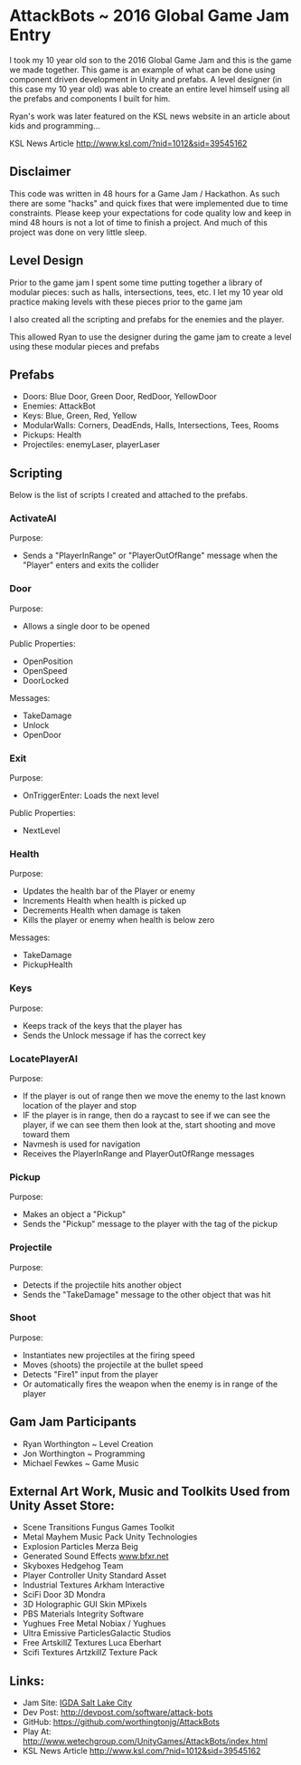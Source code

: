 # AttackBots ~ 2016 Global Game Jam Entry

I took my 10 year old son to the 2016 Global Game Jam and this is the game we made together.  This game is an example of what can be done using component driven development in Unity and prefabs.  A level designer (in this case my 10 year old) was able to create an entire level himself using all the prefabs and components I built for him.

Ryan's work was later featured on the KSL news website in an article about kids and programming...

KSL News Article <http://www.ksl.com/?nid=1012&sid=39545162>

## Disclaimer

This code was written in 48 hours for a Game Jam / Hackathon.  As such there are some "hacks" and quick fixes that were implemented
due to time constraints.  Please keep your expectations for code quality low and keep in mind 48 hours is not a lot of time to finish a project.  And much of this project was done on very little sleep.

## Level Design

Prior to the game jam I spent some time putting together a library of modular pieces: such as halls, intersections, tees, etc.  I let my 10 year old
practice making levels with these pieces prior to the game jam

I also created all the scripting and prefabs for the enemies and the player.  

This allowed Ryan to use the designer during the game jam to create a level using these modular pieces and prefabs  

## Prefabs

- Doors: Blue Door, Green Door, RedDoor, YellowDoor
- Enemies: AttackBot
- Keys: Blue, Green, Red, Yellow
- ModularWalls: Corners, DeadEnds, Halls, Intersections, Tees, Rooms
- Pickups: Health
- Projectiles: enemyLaser, playerLaser

## Scripting

Below is the list of scripts I created and attached to the prefabs.

### ActivateAI

Purpose: 

- Sends a "PlayerInRange" or "PlayerOutOfRange" message when the "Player" enters and exits the collider

### Door

Purpose:

- Allows a single door to be opened

Public Properties:

- OpenPosition
- OpenSpeed
- DoorLocked

Messages:

- TakeDamage
- Unlock
- OpenDoor

### Exit

Purpose:

- OnTriggerEnter: Loads the next level

Public Properties:

- NextLevel

### Health

Purpose:

- Updates the health bar of the Player or enemy
- Increments Health when health is picked up
- Decrements Health when damage is taken
- Kills the player or enemy when health is below zero

Messages:

- TakeDamage
- PickupHealth

### Keys

Purpose:

- Keeps track of the keys that the player has
- Sends the Unlock message if has the correct key 

### LocatePlayerAI

Purpose:

- If the player is out of range then we move the enemy to the last known location of the player and stop
- IF the player is in range, then do a raycast to see if we can see the player, if we can see them then look at the, start shooting and move toward them
- Navmesh is used for navigation
- Receives the PlayerInRange and PlayerOutOfRange messages

### Pickup

Purpose:

- Makes an object a "Pickup"
- Sends the "Pickup" message to the player with the tag of the pickup 

### Projectile

Purpose:

- Detects if the projectile hits another object
- Sends the "TakeDamage" message to the other object that was hit

### Shoot

Purpose:

- Instantiates new projectiles at the firing speed
- Moves (shoots) the projectile at the bullet speed
- Detects "Fire1" input from the player
- Or automatically fires the weapon when the enemy is in range of the player

## Gam Jam Participants

- Ryan Worthington ~ Level Creation 
- Jon Worthington ~ Programming   
- Michael Fewkes ~ Game Music 

## External Art Work, Music and Toolkits Used from Unity Asset Store:

- Scene Transitions Fungus Games Toolkit
- Metal Mayhem Music Pack Unity Technologies
- Explosion Particles Merza Beig
- Generated Sound Effects www.bfxr.net
- Skyboxes  Hedgehog Team
- Player Controller Unity Standard Asset
- Industrial Textures Arkham Interactive
- SciFi Door  3D Mondra
- 3D Holographic GUI Skin MPixels
- PBS Materials  Integrity Software
- Yughues Free Metal Nobiax / Yughues
- Ultra Emissive ParticlesGalactic Studios
- Free ArtskillZ Textures Luca Eberhart
- Scifi Textures  ArtzkillZ Texture Pack

## Links:

- Jam Site: [IGDA Salt Lake City](http://globalgamejam.org/2016/jam-sites/igda-salt-lake-city)
- Dev Post: <http://devpost.com/software/attack-bots>
- GitHub: <https://github.com/worthingtonjg/AttackBots>
- Play At: <http://www.wetechgroup.com/UnityGames/AttackBots/index.html>
- KSL News Article <http://www.ksl.com/?nid=1012&sid=39545162>
